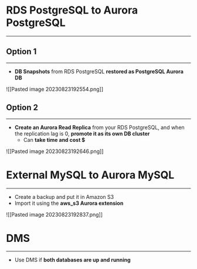 # RDS PostgreSQL to Aurora PostgreSQL
---

## Option 1
---

* **DB Snapshots** from RDS PostgreSQL **restored as PostgreSQL Aurora DB**

![[Pasted image 20230823192554.png]]

## Option 2
---

* **Create an Aurora Read Replica** from your RDS PostgreSQL, and when the replication lag is 0, **promote it as its own DB cluster** 
	* Can **take time and cost $**

![[Pasted image 20230823192646.png]]



# External MySQL to Aurora MySQL
---

* Create a backup and put it in Amazon S3
* Import it using the **aws_s3 Aurora extension**

![[Pasted image 20230823192837.png]]

# DMS
---

*  Use DMS if **both databases are up and running**